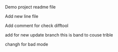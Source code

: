 Demo project readme file

Add new line file

Add comment for check difftool

add for new update branch
this is band to couse trible

changh for bad mode